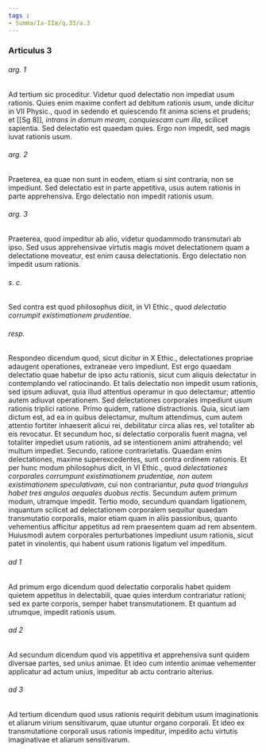 ```yaml
---
tags : 
- Summa/Ia-IIæ/q.33/a.3
---
```


### Articulus 3

###### arg. 1
Ad tertium sic proceditur. Videtur quod delectatio non impediat usum rationis. Quies enim maxime confert ad debitum rationis usum, unde dicitur in VII Physic., quod in sedendo et quiescendo fit anima sciens et prudens; et [[Sg 8]], *intrans in domum meam, conquiescam cum illa*, scilicet sapientia. Sed delectatio est quaedam quies. Ergo non impedit, sed magis iuvat rationis usum.

###### arg. 2
Praeterea, ea quae non sunt in eodem, etiam si sint contraria, non se impediunt. Sed delectatio est in parte appetitiva, usus autem rationis in parte apprehensiva. Ergo delectatio non impedit rationis usum.

###### arg. 3
Praeterea, quod impeditur ab alio, videtur quodammodo transmutari ab ipso. Sed usus apprehensivae virtutis magis movet delectationem quam a delectatione moveatur, est enim causa delectationis. Ergo delectatio non impedit usum rationis.

###### s. c.
Sed contra est quod philosophus dicit, in VI Ethic., quod *delectatio corrumpit existimationem prudentiae*.

###### resp.
Respondeo dicendum quod, sicut dicitur in X Ethic., delectationes propriae adaugent operationes, extraneae vero impediunt. Est ergo quaedam delectatio quae habetur de ipso actu rationis, sicut cum aliquis delectatur in contemplando vel ratiocinando. Et talis delectatio non impedit usum rationis, sed ipsum adiuvat, quia illud attentius operamur in quo delectamur; attentio autem adiuvat operationem. Sed delectationes corporales impediunt usum rationis triplici ratione. Primo quidem, ratione distractionis. Quia, sicut iam dictum est, ad ea in quibus delectamur, multum attendimus, cum autem attentio fortiter inhaeserit alicui rei, debilitatur circa alias res, vel totaliter ab eis revocatur. Et secundum hoc, si delectatio corporalis fuerit magna, vel totaliter impediet usum rationis, ad se intentionem animi attrahendo; vel multum impediet. Secundo, ratione contrarietatis. Quaedam enim delectationes, maxime superexcedentes, sunt contra ordinem rationis. Et per hunc modum philosophus dicit, in VI Ethic., quod *delectationes corporales corrumpunt existimationem prudentiae, non autem existimationem speculativam*, cui non contrariantur, *puta quod triangulus habet tres angulos aequales duobus rectis*. Secundum autem primum modum, utramque impedit. Tertio modo, secundum quandam ligationem, inquantum scilicet ad delectationem corporalem sequitur quaedam transmutatio corporalis, maior etiam quam in aliis passionibus, quanto vehementius afficitur appetitus ad rem praesentem quam ad rem absentem. Huiusmodi autem corporales perturbationes impediunt usum rationis, sicut patet in vinolentis, qui habent usum rationis ligatum vel impeditum.

###### ad 1
Ad primum ergo dicendum quod delectatio corporalis habet quidem quietem appetitus in delectabili, quae quies interdum contrariatur rationi; sed ex parte corporis, semper habet transmutationem. Et quantum ad utrumque, impedit rationis usum.

###### ad 2
Ad secundum dicendum quod vis appetitiva et apprehensiva sunt quidem diversae partes, sed unius animae. Et ideo cum intentio animae vehementer applicatur ad actum unius, impeditur ab actu contrario alterius.

###### ad 3
Ad tertium dicendum quod usus rationis requirit debitum usum imaginationis et aliarum virium sensitivarum, quae utuntur organo corporali. Et ideo ex transmutatione corporali usus rationis impeditur, impedito actu virtutis imaginativae et aliarum sensitivarum.

